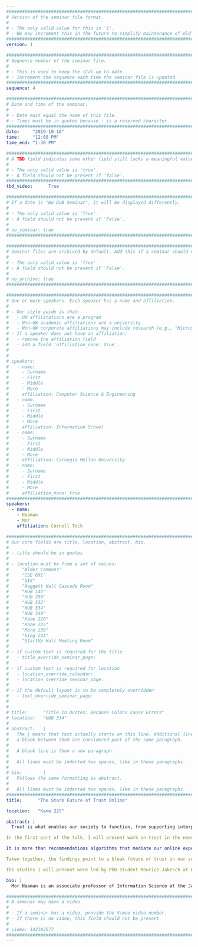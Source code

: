```yaml
---
################################################################################
# Version of the seminar file format.
#
# - The only valid value for this is '1'.
# - We may increment this in the future to simplify maintenance of old seminars.
################################################################################
version: 1

################################################################################
# Sequence number of the seminar file.
#
# - This is used to keep the iCal up to date.
# - Increment the sequence each time the seminar file is updated.
################################################################################
sequence: 4

################################################################################
# Date and time of the seminar.
#
# - Date must equal the name of this file.
# - Times must be in quotes because : is a reserved character.
################################################################################
date:     "2019-10-16"
time:     "12:00 PM"
time_end: "1:30 PM"

################################################################################
# A TBD field indicates some other field still lacks a meaningful value.
#
# - The only valid value is 'true'.
# - A field should not be present if 'false'.
################################################################################
tbd_video:      True

################################################################################
# If a date is "No DUB Seminar", it will be displayed differently.
#
# - The only valid value is 'True'.
# - A field should not be present if 'False'.
#
# no_seminar: true
################################################################################

################################################################################
# Seminar files are archived by default. Add this if a seminar should not be.
#
# - The only valid value is 'True'.
# - A field should not be present if 'False'.
#
# no_archive: true
################################################################################

################################################################################
# One or more speakers. Each speaker has a name and affiliation.
#
# - Our style guide is that:
#   - UW affilitations are a program
#   - Non-UW academic affiliations are a university
#   - Non-UW corporate affiliations may include research (e.g., "Microsoft Research")
# - If a speaker does not have an affiliation:
#   - remove the affiliation field
#   - add a field 'affiliation_none: true'.
#
#
# speakers:
#   - name: 
#     - Surname
#     - First
#     - Middle
#     - More
#     affiliation: Computer Science & Engineering 
#   - name: 
#     - Surname
#     - First
#     - Middle
#     - More
#     affiliation: Information School 
#   - name: 
#     - Surname
#     - First
#     - Middle
#     - More
#     affiliation: Carnegie Mellon University 
#   - name:
#     - Surname
#     - First
#     - Middle
#     - More
#     affiliation_none: true
################################################################################
speakers:
  - name:
    - Naaman
    - Mor
    affiliation: Cornell Tech

################################################################################
# Our core fields are title, location, abstract, bio.
#
# - title should be in quotes
#
# - location must be from a set of values:
#     "Alder Commons"
#     "CSE 691"
#     "GIX"
#     "Haggett Hall Cascade Room"
#     "HUB 145"
#     "HUB 250"
#     "HUB 332"
#     "HUB 334"
#     "HUB 340"
#     "Kane 220"
#     "Kane 225"
#     "More 230"
#     "Sieg 233"
#     "StartUp Hall Meeting Room"
#
# - if custom text is required for the title
#   - title_override_seminar_page:
#
# - if custom text is required for location
#   - location_override_calendar:
#   - location_override_seminar_page:
#
# - if the default layout is to be completely overridden
#   - text_override_seminar_page:
#
#
# title:      "Title in Quotes: Because Colons Cause Errors"
# location:   "HUB 334"
#
# abstract:   |
#   The | means that text actually starts on this line. Additional lines without
#   a blank between them are considered part of the same paragraph.
#
#   A blank line is then a new paragraph.
#
#   All lines must be indented two spaces, like in these paragraphs.
#
# bio:        |
#   Follows the same formatting as abstract.
#
#   All lines must be indented two spaces, like in these paragraphs.
################################################################################
title:      "The Stark Future of Trust Online"

location:   "Kane 225"

abstract: |
  Trust is what enables our society to function, from supporting interpersonal transactions to providing the very foundation of our democracy. How trust is established online is therefore a key question for HCI to understand and address, especially as the landscape is rapidly changing with AI and algorithms increasingly mediating our online experiences. This talk will cover two different and critical aspects of online trust.

In the first part of the talk, I will present work on trust in the news media. Most people consume online news on platforms where algorithms present content from a mixed set of sources, for example news aggregators and news feeds. It is important, then, to evaluate the factors that contribute to how people evaluate the veracity of content in these environments. In this work, we follow on a body of research showing higher reported trust in politically aligned news sources. We investigate the determinants of the increased trust to distinguish between source evaluation and confirmation bias effects.

It is more than recommendations algorithms that mediate our online experiences. In the second part of the talk, I will outline a near-future where our personal communications are mediated by AI agents, or as we termed it: AI Mediated Communication (AI-MC). I will lay out the various ways in which AI-MC might impact our interpersonal communications, and describe a study where we examined the potential impact of AI-generated profile text on the perceived trustworthiness of Airbnb hosts.

Taken together, the findings point to a bleak future of trust in our society, and offer a set of significant challenges for the future of HCI.

The studies I will present were led by PhD student Maurice Jakesch at Cornell, and are joint work with Jeff Hancock, Xiao Ma, and Karen Levy among others.

bio: |
  Mor Naaman is an associate professor of Information Science at the Jacobs Institute at Cornell Tech. Mor leads a research group focused on topics related to the intersection of technology, media and democracy. The group applies multidisciplinary techniques — from machine learning to qualitative social science — to study our information ecosystem and its challenges. Previously, Mor was on the faculty at the Rutgers School of Communication and Information, led a research team at Yahoo! Research Berkeley, received a Ph.D. in Computer Science from the Stanford University InfoLab, and played professional basketball for Hapoel Tel Aviv. He is also a former startup co-founder, and advises startup companies in social computing and related areas. His research is widely recognized, including with an NSF Early Faculty CAREER Award, research awards and grants from numerous corporations, and multiple best paper awards.

################################################################################
# A seminar may have a video.
#
# - If a seminar has a video, provide the Vimeo video number.
# - If there is no video, this field should not be present
#
# video: 142303577
################################################################################
---
```

